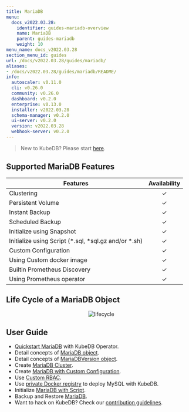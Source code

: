 ```yaml
---
title: MariaDB
menu:
  docs_v2022.03.28:
    identifier: guides-mariadb-overview
    name: MariaDB
    parent: guides-mariadb
    weight: 10
menu_name: docs_v2022.03.28
section_menu_id: guides
url: /docs/v2022.03.28/guides/mariadb/
aliases:
- /docs/v2022.03.28/guides/mariadb/README/
info:
  autoscaler: v0.11.0
  cli: v0.26.0
  community: v0.26.0
  dashboard: v0.2.0
  enterprise: v0.13.0
  installer: v2022.03.28
  schema-manager: v0.2.0
  ui-server: v0.2.0
  version: v2022.03.28
  webhook-server: v0.2.0
---
```


> New to KubeDB? Please start [here](/docs/v2022.03.28/README).

## Supported MariaDB Features

| Features                                                | Availability |
| ------------------------------------------------------- | :----------: |
| Clustering                                              |   &#10003;   |
| Persistent Volume                                       |   &#10003;   |
| Instant Backup                                          |   &#10003;   |
| Scheduled Backup                                        |   &#10003;   |
| Initialize using Snapshot                               |   &#10003;   |
| Initialize using Script (\*.sql, \*sql.gz and/or \*.sh) |   &#10003;   |
| Custom Configuration                                    |   &#10003;   |
| Using Custom docker image                               |   &#10003;   |
| Builtin Prometheus Discovery                            |   &#10003;   |
| Using Prometheus operator                               |   &#10003;   |

## Life Cycle of a MariaDB Object

<p align="center">
  <img alt="lifecycle"  src="/docs/v2022.03.28/guides/mariadb/images/mariadb-lifecycle.png" >
</p>

## User Guide

- [Quickstart MariaDB](/docs/v2022.03.28/guides/mariadb/quickstart/overview) with KubeDB Operator.
- Detail concepts of [MariaDB object](/docs/v2022.03.28/guides/mariadb/concepts/mariadb).
- Detail concepts of [MariaDBVersion object](/docs/v2022.03.28/guides/mariadb/concepts/mariadb-version).
- Create [MariaDB Cluster](/docs/v2022.03.28/guides/mariadb/clustering/galera-cluster).
- Create [MariaDB with Custom Configuration](/docs/v2022.03.28/guides/mariadb/configuration/using-config-file).
- Use [Custom RBAC](/docs/v2022.03.28/guides/mariadb/custom-rbac/using-custom-rbac).
- Use [private Docker registry](/docs/v2022.03.28/guides/mariadb/private-registry/quickstart) to deploy MySQL with KubeDB.
- Initialize [MariaDB with Script](/docs/v2022.03.28/guides/mariadb/initialization/using-script).
- Backup and Restore [MariaDB](/docs/v2022.03.28/guides/mariadb/backup/overview).
- Want to hack on KubeDB? Check our [contribution guidelines](/docs/v2022.03.28/CONTRIBUTING).

